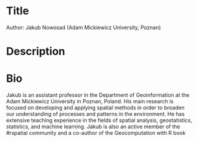 # Title

Author: Jakub Nowosad (Adam Mickiewicz University, Poznan)

# Description

# Bio

Jakub is an assistant professor in the Department of Geoinformation at the Adam Mickiewicz University in Poznan, Poland. His main research is focused on developing and applying spatial methods in order to broaden our understanding of processes and patterns in the environment. He has extensive teaching experience in the fields of spatial analysis, geostatistics, statistics, and machine learning. Jakub is also an active member of the #rspatial community and a co-author of the Geocomputation with R book
